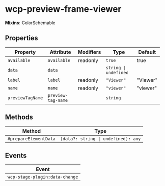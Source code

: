 # wcp-preview-frame-viewer

**Mixins:** ColorSchemable

## Properties

| Property         | Attribute          | Modifiers | Type                  | Default  |
|------------------|--------------------|-----------|-----------------------|----------|
| `available`      | `available`        | readonly  | `true`                | true     |
| `data`           | `data`             |           | `string \| undefined` |          |
| `label`          | `label`            | readonly  | `"Viewer"`            | "Viewer" |
| `name`           | `name`             | readonly  | `"viewer"`            | "viewer" |
| `previewTagName` | `preview-tag-name` |           | `string`              |          |

## Methods

| Method                | Type                                |
|-----------------------|-------------------------------------|
| `#prepareElementData` | `(data?: string \| undefined): any` |

## Events

| Event                          |
|--------------------------------|
| `wcp-stage-plugin:data-change` |
